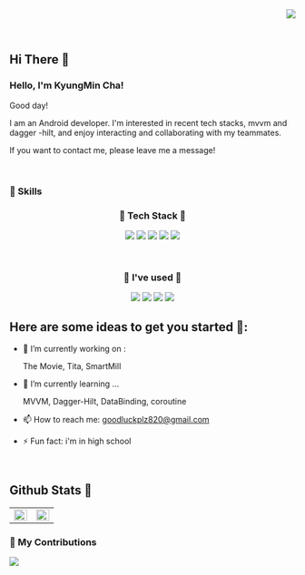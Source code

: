 <div align="right">
 <a href="https://hits.seeyoufarm.com"><img src="https://hits.seeyoufarm.com/api/count/incr/badge.svg?url=https%3A%2F%2Fgithub.com&count_bg=%2379C83D&title_bg=%23555555&icon=&icon_color=%23E7E7E7&title=hits&edge_flat=false"/></a></p>
 
</div>  



<br/>  

## Hi There 👋  
  
### Hello, I'm KyungMin Cha!

Good day!

I am an Android developer. I'm interested in recent tech stacks, mvvm and dagger -hilt, and enjoy interacting and collaborating with my teammates.

If you want to contact me, please leave me a message!

<br>

### 💪 Skills
<h3 align="center">🌳 Tech Stack 🌳</h3>
<p align="center">
   
  <img src="https://img.shields.io/badge/Android-3DDC84?style=flat-square&logo=Android&logoColor=white"/>
  
  <img src="https://img.shields.io/badge/Kotlin-0095D5?style=flat-square&logo=Kotlin&logoColor=white"/> 
  
  <img src="https://img.shields.io/badge/Java-007396?style=flat-square&logo=Java&logoColor=white"/>


 <img src="https://img.shields.io/badge/Firebase-FFCA28?style=flat-square&logo=Firebase&logoColor=white" />
  <img src="https://img.shields.io/badge/MySQL-4479A1?style=flat-square&logo=MySQL&logoColor=white" /> 
</p>

<br/>
<h3 align="center">🧷 I've used 🧷</h3>
<p align="center">
<img src="https://img.shields.io/badge/github-000000?style=flat-square&logo=github&logoColor=white"/>
 <img src="https://img.shields.io/badge/Git-F05032?style=flat-square&logo=Git&logoColor=white" />
  <img src="https://img.shields.io/badge/Postman-FF6C37?style=flat-square&logo=Postman&logoColor=white" />
  <img src="https://img.shields.io/badge/Notion-ffff00?style=flat-square&logo=notion&logoColor=black"/>
</p>










## Here are some ideas to get you started 🎈:


- 🔭 I’m currently working on : 

  The Movie, Tita, SmartMill

- 🌱 I’m currently learning ...

    MVVM, Dagger-Hilt, DataBinding, coroutine

- 📫 How to reach me: goodluckplz820@gmail.com

- ⚡ Fun fact: i'm in high school

<br>

## Github Stats  👨
<table><tr><td valign="top" width="50%">

<img src="https://github-readme-stats.vercel.app/api?username=ckrudals&show_icons=true&count_private=true&hide_border=true" align="left" style="width: 100%" />

</td><td valign="top" width="50%">

<img src="https://github-readme-stats.vercel.app/api/top-langs/?username=ckrudals&hide_border=true&layout=compact" align="left" style="width: 100%" />

</td></tr></table>  



### 🌱 My Contributions

<p align="center">

![](https://ghchart.rshah.org/ckrudals )
</p>
